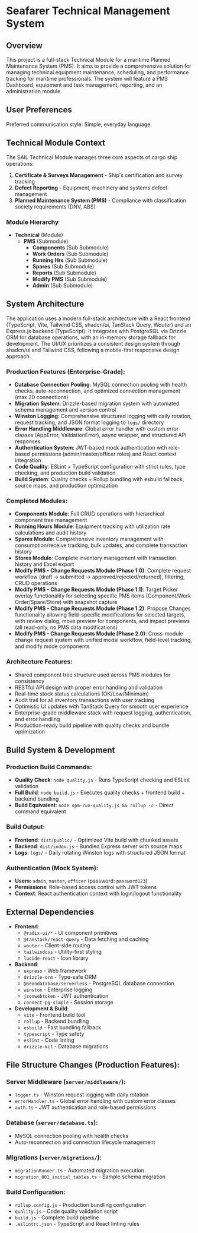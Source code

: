 # Seafarer Technical Management System

## Overview

This project is a full-stack Technical Module for a maritime Planned Maintenance System (PMS). It aims to provide a comprehensive solution for managing technical equipment maintenance, scheduling, and performance tracking for maritime professionals. The system will feature a PMS Dashboard, equipment and task management, reporting, and an administration module.

## User Preferences

Preferred communication style: Simple, everyday language.

## Technical Module Context

The SAIL Technical Module manages three core aspects of cargo ship operations:

1. **Certificate & Surveys Management** - Ship's certification and survey tracking
2. **Defect Reporting** - Equipment, machinery and systems defect management
3. **Planned Maintenance System (PMS)** - Compliance with classification society requirements (DNV, ABS)

### Module Hierarchy

- **Technical** (Module)
  - **PMS** (Submodule)
    - **Components** (Sub Submodule)
    - **Work Orders** (Sub Submodule)
    - **Running Hrs** (Sub Submodule)
    - **Spares** (Sub Submodule)
    - **Reports** (Sub Submodule)
    - **Modify PMS** (Sub Submodule)
    - **Admin** (Sub Submodule)

## System Architecture

The application uses a modern full-stack architecture with a React frontend (TypeScript, Vite, Tailwind CSS, shadcn/ui, TanStack Query, Wouter) and an Express.js backend (TypeScript). It integrates with PostgreSQL via Drizzle ORM for database operations, with an in-memory storage fallback for development. The UI/UX prioritizes a consistent design system through shadcn/ui and Tailwind CSS, following a mobile-first responsive design approach.

### Production Features (Enterprise-Grade):

- **Database Connection Pooling**: MySQL connection pooling with health checks, auto-reconnection, and optimized connection management (max 20 connections)
- **Migration System**: Drizzle-based migration system with automated schema management and version control
- **Winston Logging**: Comprehensive structured logging with daily rotation, request tracking, and JSON format logging to `logs/` directory
- **Error Handling Middleware**: Global error handler with custom error classes (AppError, ValidationError), async wrapper, and structured API responses
- **Authentication System**: JWT-based mock authentication with role-based permissions (admin/master/officer roles) and React context integration
- **Code Quality**: ESLint + TypeScript configuration with strict rules, type checking, and production build validation
- **Build System**: Quality checks + Rollup bundling with esbuild fallback, source maps, and production optimization

### Completed Modules:

- **Components Module**: Full CRUD operations with hierarchical component tree management
- **Running Hours Module**: Equipment tracking with utilization rate calculations and audit history
- **Spares Module**: Comprehensive inventory management with consumption/receive tracking, bulk updates, and complete transaction history
- **Stores Module**: Complete inventory management with transaction history and Excel export
- **Modify PMS - Change Requests Module (Phase 1.0)**: Complete request workflow (draft → submitted → approved/rejected/returned), filtering, CRUD operations
- **Modify PMS - Change Requests Module (Phase 1.1)**: Target Picker overlay functionality for selecting specific PMS items (Component/Work Order/Spare/Store) with snapshot capture
- **Modify PMS - Change Requests Module (Phase 1.2)**: Propose Changes functionality allowing field-specific modifications for selected targets, with review dialog, move preview for components, and impact previews (all read-only, no PMS data modifications)
- **Modify PMS - Change Requests Module (Phase 2.0)**: Cross-module change request system with unified modal workflow, field-level tracking, and modify mode components

### Architecture Features:

- Shared component tree structure used across PMS modules for consistency
- RESTful API design with proper error handling and validation
- Real-time stock status calculations (OK/Low/Minimum)
- Audit trail for all inventory transactions with user tracking
- Optimistic UI updates with TanStack Query for smooth user experience
- Enterprise-grade middleware stack with request logging, authentication, and error handling
- Production-ready build pipeline with quality checks and bundle optimization

## Build System & Development

### Production Build Commands:

- **Quality Check**: `node quality.js` - Runs TypeScript checking and ESLint validation
- **Full Build**: `node build.js` - Executes quality checks + frontend build + backend bundling
- **Build Equivalent**: `node npm-run-quality.js && rollup -c` - Direct command equivalent

### Build Output:

- **Frontend**: `dist/public/` - Optimized Vite build with chunked assets
- **Backend**: `dist/index.js` - Bundled Express server with source maps
- **Logs**: `logs/` - Daily rotating Winston logs with structured JSON format

### Authentication (Mock System):

- **Users**: `admin`, `master`, `officer` (password: `password123`)
- **Permissions**: Role-based access control with JWT tokens
- **Context**: React authentication context with login/logout functionality

## External Dependencies

- **Frontend**:
  - `@radix-ui/*` - UI component primitives
  - `@tanstack/react-query` - Data fetching and caching
  - `wouter` - Client-side routing
  - `tailwindcss` - Utility-first styling
  - `lucide-react` - Icon library
- **Backend**:
  - `express` - Web framework
  - `drizzle-orm` - Type-safe ORM
  - `@neondatabase/serverless` - PostgreSQL database connection
  - `winston` - Enterprise logging
  - `jsonwebtoken` - JWT authentication
  - `connect-pg-simple` - Session storage
- **Development & Build**:
  - `vite` - Frontend build tool
  - `rollup` - Backend bundling
  - `esbuild` - Fast bundling fallback
  - `typescript` - Type safety
  - `eslint` - Code linting
  - `drizzle-kit` - Database migrations

## File Structure Changes (Production Features):

### Server Middleware (`server/middleware/`):

- `logger.ts` - Winston request logging with daily rotation
- `errorHandler.ts` - Global error handling with custom error classes
- `auth.ts` - JWT authentication and role-based permissions

### Database (`server/database.ts`):

- MySQL connection pooling with health checks
- Auto-reconnection and connection lifecycle management

### Migrations (`server/migrations/`):

- `migrationRunner.ts` - Automated migration execution
- `migration_001_initial_tables.ts` - Sample schema migration

### Build Configuration:

- `rollup.config.js` - Production bundling configuration
- `quality.js` - Code quality validation script
- `build.js` - Complete build pipeline
- `.eslintrc.json` - TypeScript and React linting rules
